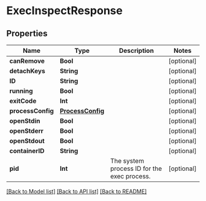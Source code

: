 # ExecInspectResponse

## Properties
Name | Type | Description | Notes
------------ | ------------- | ------------- | -------------
**canRemove** | **Bool** |  | [optional] 
**detachKeys** | **String** |  | [optional] 
**ID** | **String** |  | [optional] 
**running** | **Bool** |  | [optional] 
**exitCode** | **Int** |  | [optional] 
**processConfig** | [**ProcessConfig**](ProcessConfig.md) |  | [optional] 
**openStdin** | **Bool** |  | [optional] 
**openStderr** | **Bool** |  | [optional] 
**openStdout** | **Bool** |  | [optional] 
**containerID** | **String** |  | [optional] 
**pid** | **Int** | The system process ID for the exec process. | [optional] 

[[Back to Model list]](../README.md#documentation-for-models) [[Back to API list]](../README.md#documentation-for-api-endpoints) [[Back to README]](../README.md)


